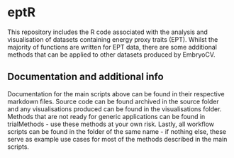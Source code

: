 # eptR

This repository includes the R code associated with the analysis and visualisation of datasets containing energy proxy traits (EPT). Whilst the majority of functions are written for EPT data, there are some additional methods that can be applied to other datasets produced by EmbryoCV.

## Documentation and additional info

Documentation for the main scripts above can be found in their respective markdown files. Source code can be found archived in the source folder and any visualisations produced can be found in the visualisations folder. Methods that are not ready for generic applications can be found in trialMethods - use these methods at your own risk. Lastly, all workflow scripts can be found in the folder of the same name - if nothing else, these serve as example use cases for most of the methods described in the main scripts. 
